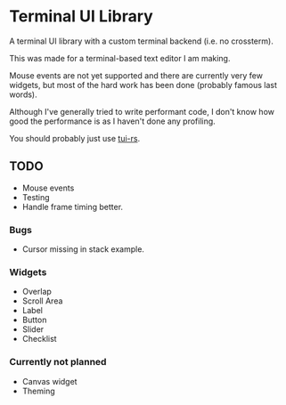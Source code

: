 # Terminal UI Library

A terminal UI library with a custom terminal backend (i.e. no crossterm).

This was made for a terminal-based text editor I am making.

Mouse events are not yet supported and there are currently very few widgets, but most of the hard work has been done (probably famous last words).

Although I've generally tried to write performant code, I don't know how good the performance is as I haven't done any profiling.

You should probably just use [tui-rs](https://github.com/fdehau/tui-rs).

## TODO

- Mouse events
- Testing
- Handle frame timing better.

### Bugs

- Cursor missing in stack example.

### Widgets

- Overlap
- Scroll Area
- Label
- Button
- Slider
- Checklist

### Currently not planned

- Canvas widget
- Theming
